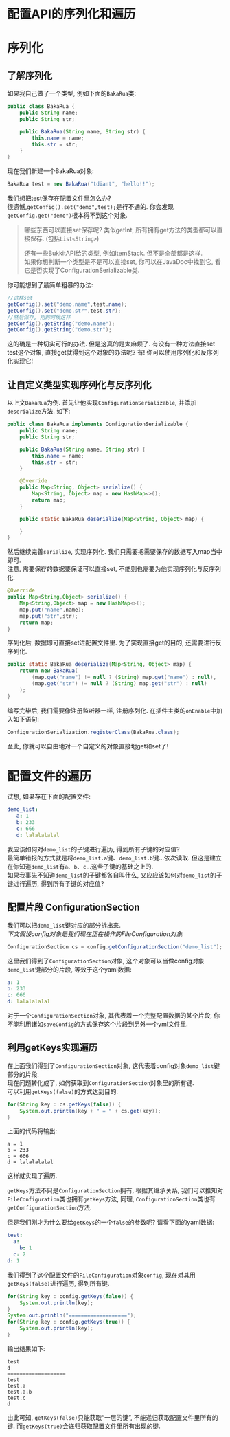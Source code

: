 # 配置API的序列化和遍历

# 序列化
## 了解序列化
如果我自己做了一个类型, 例如下面的`BakaRua`类:

```java
public class BakaRua {
    public String name;
    public String str;

    public BakaRua(String name, String str) {
        this.name = name;
        this.str = str;
    }
}
```

现在我们新建一个BakaRua对象:

```java
BakaRua test = new BakaRua("tdiant", "hello!!");
```

我们想把test保存在配置文件里怎么办?  
很遗憾,`getConfig().set("demo",test);`是行不通的. 你会发现`getConfig.get("demo")`根本得不到这个对象.

> 哪些东西可以直接set保存呢?
> 类似getInt, 所有拥有get方法的类型都可以直接保存. (包括`List<String>`)
>
> 还有一些BukkitAPI给的类型, 例如ItemStack. 但不是全部都是这样.  
> 如果你想判断一个类型是不是可以直接set, 你可以在JavaDoc中找到它, 看它是否实现了ConfigurationSerializable类.


你可能想到了最简单粗暴的办法:
```java
//这样set
getConfig().set("demo.name",test.name);
getConfig().set("demo.str",test.str);
//然后保存, 用的时候这样
getConfig().getString("demo.name");
getConfig().getString("demo.str");
```

这的确是一种切实可行的办法. 但是这真的是太麻烦了. 有没有一种方法直接set test这个对象, 直接get就得到这个对象的办法呢? 有! 你可以使用序列化和反序列化实现它!

## 让自定义类型实现序列化与反序列化
以上文`BakaRua`为例. 首先让他实现`ConfigurationSerializable`, 并添加`deserialize`方法. 如下:  
```java
public class BakaRua implements ConfigurationSerializable {
    public String name;
    public String str;

    public BakaRua(String name, String str) {
        this.name = name;
        this.str = str;
    }

    @Override
    public Map<String, Object> serialize() {
        Map<String, Object> map = new HashMap<>();
        return map;
    }

    public static BakaRua deserialize(Map<String, Object> map) {

    }
}
```

然后继续完善`serialize`, 实现序列化. 我们只需要把需要保存的数据写入map当中即可.  
注意, 需要保存的数据要保证可以直接set, 不能则也需要为他实现序列化与反序列化.  
```java
@Override
public Map<String,Object> serialize() {
    Map<String,Object> map = new HashMap<>();
    map.put("name",name);
    map.put("str",str);
    return map;
}
```

序列化后, 数据即可直接set进配置文件里. 为了实现直接get的目的, 还需要进行反序列化.  
```java
public static BakaRua deserialize(Map<String, Object> map) {
    return new BakaRua(
        (map.get("name") != null ? (String) map.get("name") : null),
        (map.get("str") != null ? (String) map.get("str") : null)
    );
}
```
编写完毕后, 我们需要像注册监听器一样, 注册序列化. 在插件主类的`onEnable`中加入如下语句:
```java
ConfigurationSerialization.registerClass(BakaRua.class);
```
至此, 你就可以自由地对一个自定义的对象直接地get和set了!

# 配置文件的遍历
试想, 如果存在下面的配置文件:
```yml
demo_list:
   a: 1
   b: 233
   c: 666
   d: lalalalalal
```
我应该如何对`demo_list`的子键进行遍历, 得到所有子键的对应值?  
最简单错报的方式就是将`demo_list.a`键、`demo_list.b`键...依次读取. 但这是建立在你知道`demo_list`有`a`、`b`、`c`...这些子键的基础之上的.  
如果我事先不知道`demo_list`的子键都各自叫什么, 又应应该如何对`demo_list`的子键进行遍历, 得到所有子键的对应值?  

## 配置片段 ConfigurationSection
我们可以把`demo_list`键对应的部分拆出来.  
*下文假设config对象是我们现在正在操作的FileConfiguration对象.*
```java
ConfigurationSection cs = config.getConfigurationSection​("demo_list");
```
这里我们得到了`ConfigurationSection`对象, 这个对象可以当做config对象`demo_list`键部分的片段, 等效于这个yaml数据:
```yml
a: 1
b: 233
c: 666
d: lalalalalal
```
对于一个`ConfigurationSection`对象, 其代表着一个完整配置数据的某个片段, 你不能利用诸如`saveConfig`的方式保存这个片段到另外一个yml文件里.

## 利用getKeys实现遍历
在上面我们得到了`ConfigurationSection`对象, 这代表着config对象`demo_list`键部分的片段.  
现在问题转化成了, 如何获取到`ConfigurationSection`对象里的所有键.  
可以利用`getKeys(false)`的方式达到目的.

```java
for(String key : cs.getKeys(false)) {
    System.out.println(key + " = " + cs.get(key));
}
```
上面的代码将输出:
```
a = 1
b = 233
c = 666
d = lalalalalal
```
这样就实现了遍历.

`getKeys`方法不只是`ConfigurationSection`拥有, 根据其继承关系, 我们可以推知对`FileConfiguration`类也拥有`getKeys`方法, 同理, `ConfigurationSection`类也有`getConfigurationSection​`方法.  

但是我们刚才为什么要给`getKeys`的一个`false`的参数呢? 请看下面的yaml数据:  
```yml
test:
  a:
    b: 1
  c: 2
d: 1
```
我们得到了这个配置文件的`FileConfiguration`对象`config`, 现在对其用`getKeys(false)`进行遍历, 得到所有键.  
```java
for(String key : config.getKeys(false)) {
    System.out.println(key);
}
System.out.println("===================");
for(String key : config.getKeys(true)) {
    System.out.println(key);
}
```
输出结果如下:
```
test
d
===================
test
test.a
test.a.b
test.c
d
```
由此可知, `getKeys(false)`只能获取“一层的键”, 不能递归获取配置文件里所有的键. 而`getKeys(true)`会递归获取配置文件里所有出现的键.
